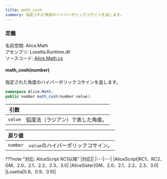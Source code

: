 ```yaml
---
title: math_cosh
summary: 指定された角度のハイパーポリックコサインを返します。
---
```


### 定義
名前空間: Alice.Math<br/>
アセンブリ: Losetta.Runtime.dll<br/>
ソースコード: [Alice.Math.cs](https://github.com/WSOFT-Project/Losetta/blob/master/Losetta.Runtime/Alice.Math.cs)

#### math_cosh(number)

指定された角度のハイパーポリックコサインを返します。

```cs title="AliceScript"
namespace Alice.Math;
public number math_cosh(number value);
```

|引数| |
|-|-|
|`value`|弧度法（ラジアン）で表した角度。|

|戻り値| |
|-|-|
|`number`|`value`のハイパーポリックコサイン。|

???note "対応: AliceScript RC1以降"
    |対応||
    |---|---|
    |AliceScript|RC1、RC2、GM、2.0、2.1、2.2、2.3、3.0|
    |AliceSister|GM、2.0、2.1、2.2、2.3、3.0|
    |Losetta|0.8、0.9、0.10|
